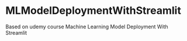 # MLModelDeploymentWithStreamlit
Based on udemy course Machine Learning Model Deployment With Streamlit
